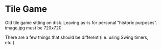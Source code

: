 # Tile Game
Old tile game sitting on disk. Leaving as-is for personal "historic purposes".
image.jpg must be 720x720.

There are a few things that should be different (i.e. using Swing timers, etc.).
